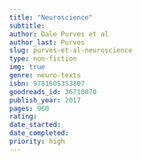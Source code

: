 ```yaml
---
title: "Neuroscience"
subtitle: 
author: Dale Purves et al
author_last: Purves
slug: purves-et-al-neuroscience
type: non-fiction
img: true
genre: neuro-texts
isbn: 9781605353807
goodreads_id: 36710870
publish_year: 2017
pages: 960
rating: 
date_started:
date_completed:
priority: high
---
```

